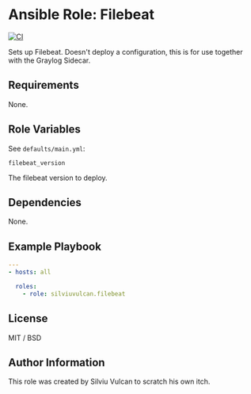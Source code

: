 # Ansible Role: Filebeat

[![CI](https://github.com/silviuvulcan/ansible-role-filebeat/workflows/CI/badge.svg?event=push)](https://github.com/silviuvulcan/ansible-role-filebeat/actions?query=workflow%3ACI)

Sets up Filebeat. Doesn't deploy a configuration, this is for use together with the Graylog Sidecar.

## Requirements

None.

## Role Variables

See `defaults/main.yml`:

    filebeat_version

The filebeat version to deploy.

## Dependencies

None.

## Example Playbook

```yaml
---
- hosts: all

  roles:
    - role: silviuvulcan.filebeat
```

## License

MIT / BSD


## Author Information

This role was created by Silviu Vulcan to scratch his own itch.
